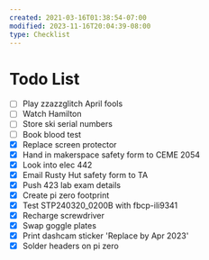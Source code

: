 ```yaml
---
created: 2021-03-16T01:38:54-07:00
modified: 2023-11-16T20:04:39-08:00
type: Checklist
---
```


# Todo List

- [ ] Play zzazzglitch April fools
- [ ] Watch Hamilton
- [ ] Store ski serial numbers
- [ ] Book blood test
- [x] Replace screen protector
- [x] Hand in makerspace safety form to CEME 2054
- [x] Look into elec 442
- [x] Email Rusty Hut safety form to TA
- [x] Push 423 lab exam details
- [x] Create pi zero footprint
- [x] Test STP240320_0200B with fbcp-ili9341
- [x] Recharge screwdriver
- [x] Swap goggle plates
- [x] Print dashcam sticker 'Replace by Apr 2023'
- [x] Solder headers on pi zero
